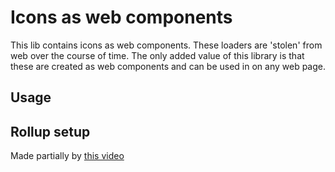 # Icons as web components

This lib contains icons as web components. These loaders are 'stolen' from web over the course of time. The only added value of this library is that these are created as web components and can be used in on any web page.

## Usage

## Rollup setup

Made partially by [this video](https://www.youtube.com/watch?v=K1RE9FspKxw)
